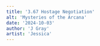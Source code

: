 ```yaml
---
title: '3.67 Hostage Negotiation'
alt: 'Mysteries of the Arcana'
date: '2024-10-03'
author: 'J Gray'
artist: 'Jessica'
---
```

